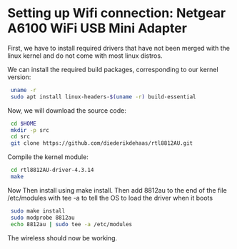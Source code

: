 # Setting up Wifi connection: Netgear A6100 WiFi USB Mini Adapter

First, we have to install required drivers that have not been merged with the linux kernel and do not come with most linux distros.

We can install the required build packages, corresponding to our kernel version:
```bash
 uname -r
 sudo apt install linux-headers-$(uname -r) build-essential
```

Now, we will download the source code: 
```bash
 cd $HOME
 mkdir -p src
 cd src
 git clone https://github.com/diederikdehaas/rtl8812AU.git
```

Compile the kernel module:
```bash
 cd rtl8812AU-driver-4.3.14
 make
```

Now Then install using make install. Then add 8812au to the end of the file /etc/modules with tee -a to tell the OS to load the driver when it boots
```bash
 sudo make install
 sudo modprobe 8812au
 echo 8812au | sudo tee -a /etc/modules
```

The wireless should now be working.
